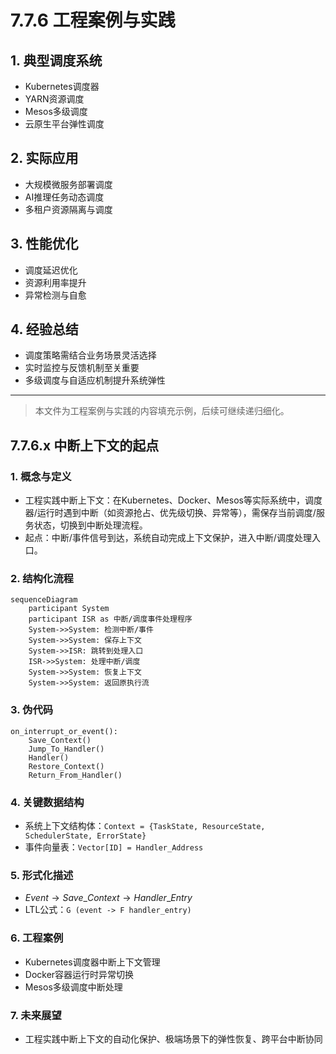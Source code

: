 # 7.7.6 工程案例与实践

## 1. 典型调度系统

- Kubernetes调度器
- YARN资源调度
- Mesos多级调度
- 云原生平台弹性调度

## 2. 实际应用

- 大规模微服务部署调度
- AI推理任务动态调度
- 多租户资源隔离与调度

## 3. 性能优化

- 调度延迟优化
- 资源利用率提升
- 异常检测与自愈

## 4. 经验总结

- 调度策略需结合业务场景灵活选择
- 实时监控与反馈机制至关重要
- 多级调度与自适应机制提升系统弹性

---
> 本文件为工程案例与实践的内容填充示例，后续可继续递归细化。

## 7.7.6.x 中断上下文的起点

### 1. 概念与定义

- 工程实践中断上下文：在Kubernetes、Docker、Mesos等实际系统中，调度器/运行时遇到中断（如资源抢占、优先级切换、异常等），需保存当前调度/服务状态，切换到中断处理流程。
- 起点：中断/事件信号到达，系统自动完成上下文保护，进入中断/调度处理入口。

### 2. 结构化流程

```mermaid
sequenceDiagram
    participant System
    participant ISR as 中断/调度事件处理程序
    System->>System: 检测中断/事件
    System->>System: 保存上下文
    System->>ISR: 跳转到处理入口
    ISR->>System: 处理中断/调度
    System->>System: 恢复上下文
    System->>System: 返回原执行流
```

### 3. 伪代码

```pseudo
on_interrupt_or_event():
    Save_Context()
    Jump_To_Handler()
    Handler()
    Restore_Context()
    Return_From_Handler()
```

### 4. 关键数据结构

- 系统上下文结构体：`Context = {TaskState, ResourceState, SchedulerState, ErrorState}`
- 事件向量表：`Vector[ID] = Handler_Address`

### 5. 形式化描述

- $Event \rightarrow Save\_Context \rightarrow Handler\_Entry$
- LTL公式：`G (event -> F handler_entry)`

### 6. 工程案例

- Kubernetes调度器中断上下文管理
- Docker容器运行时异常切换
- Mesos多级调度中断处理

### 7. 未来展望

- 工程实践中断上下文的自动化保护、极端场景下的弹性恢复、跨平台中断协同
